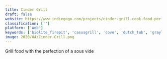 ```yaml
---
title: Cinder Grill
draft: false 
website: https://www.indiegogo.com/projects/cinder-grill-cook-food-perfectly
classification: ['']
platform: ['Web']
keywords: ['biolite_firepit', 'casusgrill', 'cove', 'dutch_tub', 'grayl', 'grillbots', 'know_your_water', 'lifestraw', 'robot_playtime', 'roccbox', 'skotti', 'solsource', 'tapp_2', 'the_boring_company', 'water_fall_by_kor']
image: 2020/04/Cinder-Grill.png
---
```

Grill food with the perfection of a sous vide